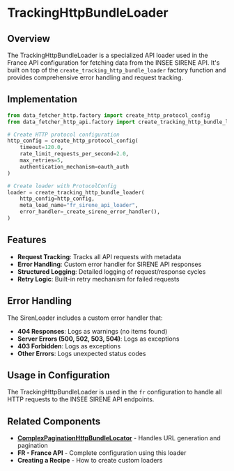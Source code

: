 # TrackingHttpBundleLoader

## Overview

The TrackingHttpBundleLoader is a specialized API loader used in the France API configuration for fetching data from the INSEE SIRENE API. It's built on top of the `create_tracking_http_bundle_loader` factory function and provides comprehensive error handling and request tracking.

## Implementation

```python
from data_fetcher_http.factory import create_http_protocol_config
from data_fetcher_http_api.factory import create_tracking_http_bundle_loader

# Create HTTP protocol configuration
http_config = create_http_protocol_config(
    timeout=120.0,
    rate_limit_requests_per_second=2.0,
    max_retries=5,
    authentication_mechanism=oauth_auth
)

# Create loader with ProtocolConfig
loader = create_tracking_http_bundle_loader(
    http_config=http_config,
    meta_load_name="fr_sirene_api_loader",
    error_handler=_create_sirene_error_handler(),
)
```

## Features

- **Request Tracking**: Tracks all API requests with metadata
- **Error Handling**: Custom error handler for SIRENE API responses
- **Structured Logging**: Detailed logging of request/response cycles
- **Retry Logic**: Built-in retry mechanism for failed requests

## Error Handling

The SirenLoader includes a custom error handler that:

- **404 Responses**: Logs as warnings (no items found)
- **Server Errors (500, 502, 503, 504)**: Logs as exceptions
- **403 Forbidden**: Logs as exceptions
- **Other Errors**: Logs unexpected status codes

## Usage in Configuration

The TrackingHttpBundleLoader is used in the `fr` configuration to handle all HTTP requests to the INSEE SIRENE API endpoints.

## Related Components

- **[ComplexPaginationHttpBundleLocator](complex_pagination_bundle_locator.md)** - Handles URL generation and pagination
- **FR - France API** - Complete configuration using this loader
- **Creating a Recipe** - How to create custom loaders
